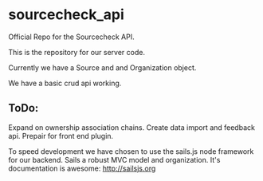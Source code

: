 # sourcecheck_api
Official Repo for the Sourcecheck API.

This is the repository for our server code.

Currently we have a Source and and Organization object.

We have a basic crud api working.

## ToDo:

Expand on ownership association chains.
Create data import and feedback api.
Prepair for front end plugin.

To speed development we have chosen to use the sails.js node framework for our backend.
Sails a robust MVC model and organization. It's documentation is awesome: http://sailsjs.org


